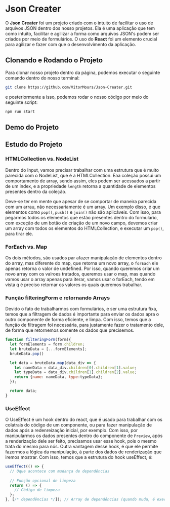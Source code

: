 # Json Creater
O **Json Creater** foi um projeto criado com o intuito de facilitar o uso de arquivos JSON dentro dos nosso projetos.
Ela é uma aplicação que tem como intuito, facilitar e agilizar a forma como arquivos JSON's podem ser criados por meio de formulários.
O uso do **React** foi um elemento crucial para agilizar e fazer com que o desenvolvimento da aplicação. 


## Clonando e Rodando o Projeto
Para clonar nosso projeto dentro da página, podemos executar o seguinte comando dentro do nosso terminal:

```bash
git clone https://github.com/VitorMours/Json-Creater.git
```

e posteriormente a isso, podemos rodar o nosso código por meio do seguinte script:
```bash
npm run start
```
## Demo do Projeto


## Estudo do Projeto

### HTMLCollection vs. NodeList
Dentro do Input, vamos precisar trabalhar com uma estrutura que é muito parecida com o NodeList, que é a HTMLCollection. Eaa coleção possui um comportamento de array, sendo assim, eles podem ser acessados a partir de um index, e a propriedade `length` retorna a quantidade de elementos presentes dentro da coleção.

Deve-se ter em mente que apesar de se comportar de maneira parecida com um arrau, não necessariamente é um array. Um exemplo disso, é que elementos como `pop()`, `push()` e `join()` não são aplicáveis. Com isso, para pegarmos todos os elementos que estão presentes dentro do formulário, com exceção de um botão de criação de um novo campo, devemos criar um array com todos os elementos do HTMLCollection, e executar um `pop()`, para tirar ele.

### ForEach vs. Map
Os dois métodos, são usados par afazer manipulação de elementos dentro do array, mas diferente do map, que retorna um novo array, o `forEach` ele apenas retorna 
o valor de undefined. Por isso, quando queremos criar um novo array com os valroes tratados, queremos usar o map, mas quando vamos usar o array apenas para iterar, vamos usar o forEach, tendo em vista q é preciso retornar os valores os quais queremos trabalhar.


### Função filteringForm e retornando Arrays 
Devido o fato de trabalharmos com formulários, e ser uma estrutura fixa, temos que a filtragem de dados é importante para enviar os dados apra o outro componente de forma eficiente, e limpa. Com isso, temos que a função de filtragem foi necessária, para justamente fazer o tratamento dele, de forma que retornemos somente os dados que precisemos. 

```js
function filteringForm(form){
  let formElements = form.children;
  let bruteData = [...formElements];
  bruteData.pop()    

  let data = bruteData.map(data_div => {
    let nameData = data_div.children[0].children[1].value;
    let typeData = data_div.children[1].children[2].value;
    return {name: nameData, type:typeData};
  });

  return data;
}
```

### UseEffect
O UseEffect é um hook dentro do react, que é usado para trabalhar com os colatrais do código de um componente, ou para fazer manipulação de dados após a redenreização inicial, por exemplo. Com isso, por manipularmos os dados presentes dentro do componente de `Preview`, após a renderização dele ser feito, precisamos usar esse hook, pois o mesmo trata do mesmo para nós. Outra vantagem desse hook, é que ele permite fazermos a lógica da manipulação, à parte dos dados de renderização que iremos mostrar. Com isso, temos que a estrutura do hook useEffect, é:

```js
useEffect(() => {
  // Oque acontece com mudança de dependências
  
  // Função opcional de limpeza
  return () => {
    // Código de limpeza
  };
}, [/* dependências */]); // Array de dependências (quando muda, é executado)
```
